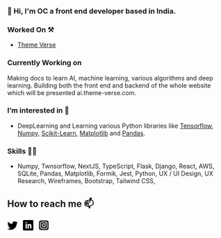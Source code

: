### 👋 Hi,  I'm OC a front end developer based in India.

 
### Worked On ⚒️  
 <ul>  <li><a href="https://Theme-Verse.com"> Theme Verse </a> </li></ul> 

### Currently Working on
 Making docs to learn AI, machine learning, various algorithms and deep learning. Building both the front end and backend of the whole website which will be presented ai.theme-verse.com. 

### I’m interested in 👀
- DeepLearning and Learning various Python libraries like [Tensorflow](https://www.tensorflow.org/), [Numpy](https://numpy.org/), [Scikit-Learn](https://scikit-learn.org/stable/), [Matplotlib](https://matplotlib.org/) and [Pandas](https://pandas.pydata.org/).

### Skills 💪🏻
-  Numpy, Twnsorflow, NextJS, TypeScript, Flask, Django,  React, AWS, SQLite, Pandas, Matplotlib, Formik, Jest, Python,   UX / UI Design, UX Research, Wireframes, Bootstrap, Tailwind CSS,  

##  How to reach me 📫

<a href="https://twitter.com/Om_Chandankar" title="Follow me on Twitter">
  <img
    width="24"
    alt="Follow me on Twitter"
    src="https://github.com/Gitstar-OC/Gitstar-OC/blob/main/assets/twitter.svg"
  /></a>
&nbsp;
<a href="https://www.linkedin.com/in/om-chandankar" title="Follow me on LinkedIn">
  <img
    width="24"
    alt="Follow me on LinkedIn"
    src="https://github.com/Gitstar-OC/Gitstar-OC/blob/main/assets/linkedin.svg"
  /></a>
&nbsp;
  <a href="https://www.instagram.com/chandankar_om/" title="Follow me on Instagram">
  <img
    width="24"
    alt="Follow me on instagram"
    src="https://github.com/Gitstar-OC/Gitstar-OC/blob/main/assets/instagram.png"
  /></a>

<!--
###  Fun fact ⚡
- [Tim Cook](https://www.apple.com/in/leadership/tim-cook/) don't code!

<!---
Gitstar-OC/Gitstar-OC is a ✨ special ✨ repository because its `README.md` (this file) appears on your GitHub profile.
You can click the Preview link to take a look at your changes.
--->
